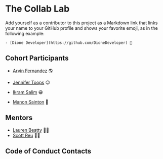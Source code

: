 # The Collab Lab

Add yourself as a contributor to this project as a Markdown link that links your name to your GitHub profile and shows your favorite emoji, as in the following example:

    - [Dione Developer](https://github.com/DioneDeveloper) 💅

## Cohort Participants

- [Arvin Fernandez](https://github.com/arvinf07) 🌎
- [Jennifer Toops](https://github.com/jennifertoops) 😉

- [Ikram Salim](https://github.com/ikramsalim) 😀
- [Manon Sainton](https://github.com/Ginger-Mano) 🤗

## Mentors

- [Lauren Beatty](https://github.com/laurenmbeatty) 👩‍🎤
- [Scott Reu](https://github.com/gatsbysghost) 🧙‍♂️

## Code of Conduct Contacts
